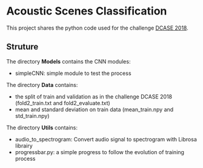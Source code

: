# Acoustic Scenes Classification

This project shares the python code used for the challenge [DCASE 2018](http://dcase.community/challenge2018/index).

## Struture
The directory **Models** contains the CNN modules:
* simpleCNN: simple module to test the process

The directory **Data** contains:
* the split of train and validation as in the challenge DCASE 2018 (fold2_train.txt and fold2_evaluate.txt)
* mean and standard deviation on train data (mean_train.npy and std_train.npy)

The directory **Utils** contains:
* audio_to_spectrogram: Convert audio signal to spectrogram with Librosa librairy
* progressbar.py: a simple progress to follow the evolution of training process



